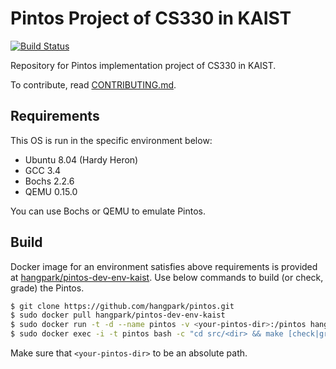 # Pintos Project of CS330 in KAIST

[![Build Status](https://travis-ci.com/hangpark/pintos.svg?token=gQa4om5Q1o59ZGsZT1Tf&branch=develop)](https://travis-ci.com/hangpark/pintos)

Repository for Pintos implementation project of CS330 in KAIST.

To contribute, read [CONTRIBUTING.md](CONTRIBUTING.md).

## Requirements

This OS is run in the specific environment below:

- Ubuntu 8.04 (Hardy Heron)
- GCC 3.4
- Bochs 2.2.6
- QEMU 0.15.0

You can use Bochs or QEMU to emulate Pintos.

## Build

Docker image for an environment satisfies above requirements is provided at [hangpark/pintos-dev-env-kaist](https://hub.docker.com/r/hangpark/pintos-dev-env-kaist/). Use below commands to build (or check, grade) the Pintos.

```bash
$ git clone https://github.com/hangpark/pintos.git
$ sudo docker pull hangpark/pintos-dev-env-kaist
$ sudo docker run -t -d --name pintos -v <your-pintos-dir>:/pintos hangpark/pintos-dev-env-kaist
$ sudo docker exec -i -t pintos bash -c "cd src/<dir> && make [check|grade]"
```

Make sure that `<your-pintos-dir>` to be an absolute path.
